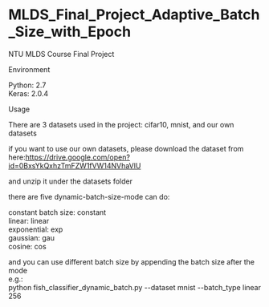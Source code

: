 # MLDS_Final_Project_Adaptive_Batch_Size_with_Epoch
NTU MLDS Course Final Project

Environment

Python: 2.7   
Keras: 2.0.4   

Usage

There are 3 datasets used in the project: cifar10, mnist, and our own datasets

if you want to use our own datasets, please download the dataset from here:https://drive.google.com/open?id=0BxsYkQxhzTmFZW1fVW14NVhaVlU

and unzip it under the datasets folder

there are five dynamic-batch-size-mode can do:

constant batch size: constant      
linear: linear   
exponential: exp     
gaussian: gau     
cosine: cos

and you can use different batch size by appending the batch size after the mode   
e.g.:    
	python fish_classifier_dynamic_batch.py --dataset mnist --batch_type linear 256

